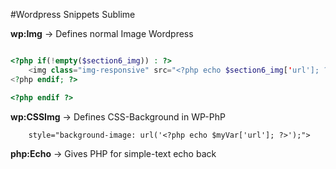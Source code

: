 #Wordpress Snippets Sublime


**wp:Img** -> Defines normal Image Wordpress


```php

<?php if(!empty($section6_img)) : ?> 
    <img class="img-responsive" src="<?php echo $section6_img['url']; ?>" alt="<?php echo $section6_img['alt']; ?>">
<?php endif; ?>

<?php endif ?>

```



**wp:CSSImg** -> Defines CSS-Background in WP-PhP
<?php if(!empty($myVar)) : ?>
        style="background-image: url('<?php echo $myVar['url']; ?>');">
<?php endif; ?>


**php:Echo** -> Gives PHP for simple-text echo back 


